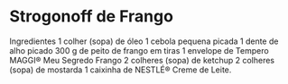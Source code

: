 # Strogonoff de Frango 

Ingredientes
1 colher (sopa) de óleo
1 cebola pequena picada
1 dente de alho picado
300 g de peito de frango em tiras
1 envelope de Tempero MAGGI® Meu Segredo Frango
2 colheres (sopa) de ketchup
2 colheres (sopa) de mostarda
1 caixinha de NESTLÉ® Creme de Leite.